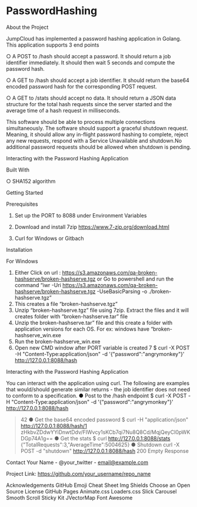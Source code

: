 # PasswordHashing


About the Project

JumpCloud has implemented a password hashing application in Golang. This application supports 3 end points 

  ○ A POST to /hash should accept a password. It should return a job identifier immediately. It should then wait 5 seconds and compute the password hash. 
  
  ○ A GET to /hash should accept a job identifier. It should return the base64 encoded password hash for the corresponding POST request.
  
  ○ A GET to /stats should accept no data. It should return a JSON data structure for the total hash requests since the server started and the average time of a hash request in     milliseconds.
  
This software should be able to process multiple connections simultaneously. The software should support a graceful shutdown request. Meaning, it should allow any
in-flight password hashing to complete, reject any new requests, respond with a Service Unavailable and shutdown.No additional password requests should be allowed when shutdown is pending.

Interacting with the Password Hashing Application

Built With
  
  ○ SHA152 algorithm

Getting Started

Prerequisites

1. Set up the PORT to 8088 under Environment Variables
 
2. Download and install 7zip
https://www.7-zip.org/download.html

3. Curl for Windows or Gitbach

Installation

For Windows

1. Either Click on url : https://s3.amazonaws.com/qa-broken-hashserve/broken-hashserve.tgz 
or
Go to powershell and run the command “iwr -Uri https://s3.amazonaws.com/qa-broken-hashserve/broken-hashserve.tgz -UseBasicParsing -o ./broken-hashserve.tgz”
2. This creates a file “broken-hashserve.tgz”
3. Unzip “broken-hashserve.tgz” file using 7zip. Extract the files and it will creates folder with “broken-hashserve.tar” file 
4. Unzip the broken-hashserve.tar” file and this create a folder with application versions for each OS. For ex: windows have “broken-hashserve_win.exe
5. Run the broken-hashserve_win.exe 
6. Open new CMD window after PORT variable is created
7 $ curl -X POST -H "Content-Type:application/json" -d '{"password":"angrymonkey"}' http://127.0.0.1:8088/hash

Interacting with the Password Hashing Application

You can interact with the application using curl. The following are examples that would/should generate similar returns - the job identifier does not need to conform to a specification.
● Post to the /hash endpoint
$ curl -X POST -H "Content-Type:application/json" -d '{"password":"angrymonkey"}' http://127.0.0.1:8088/hash
> 42
● Get the base64 encoded password
$ curl -H "application/json" http://127.0.0.1:8088/hash/1
> zHkbvZDdwYYiDnwtDdv/FIWvcy1sKCb7qi7Nu8Q8Cd/MqjQeyCI0pWKDGp74A1g==
● Get the stats
$ curl http://127.0.0.1:8088/stats
> {"TotalRequests":3,"AverageTime":5004625}
● Shutdown
curl -X POST -d "shutdown" http://127.0.0.1:8088/hash
> 200 Empty Response
 
Contact
Your Name - @your_twitter - email@example.com

Project Link: https://github.com/your_username/repo_name

Acknowledgements
GitHub Emoji Cheat Sheet
Img Shields
Choose an Open Source License
GitHub Pages
Animate.css
Loaders.css
Slick Carousel
Smooth Scroll
Sticky Kit
JVectorMap
Font Awesome
